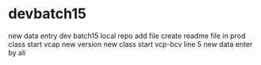 # devbatch15
new data entry dev batch15
local repo add file
create readme file in prod
class start vcap new version
new class start vcp-bcv line 5
new data enter by ali
